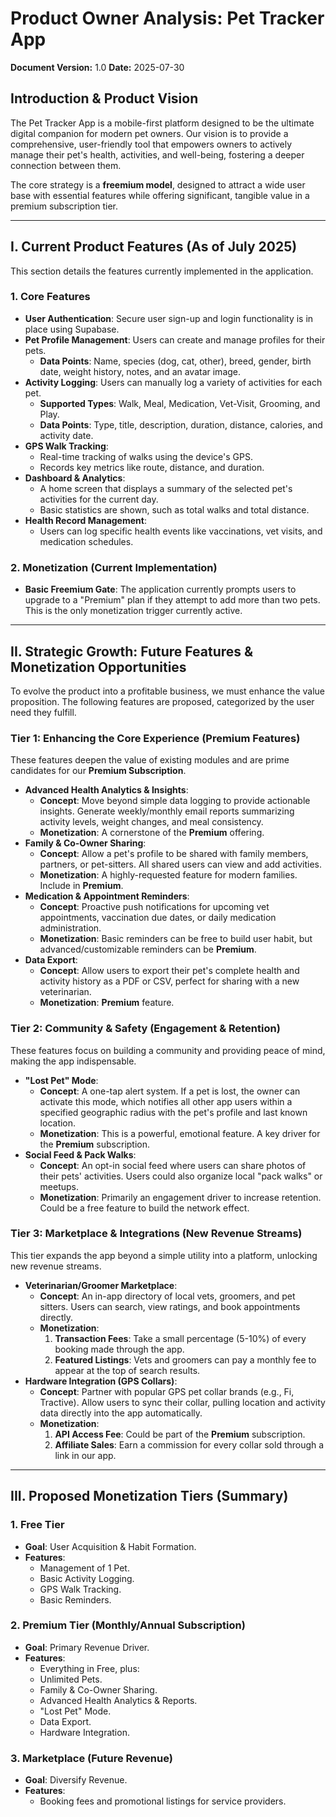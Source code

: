 # Product Owner Analysis: Pet Tracker App

**Document Version:** 1.0
**Date:** 2025-07-30

## Introduction & Product Vision

The Pet Tracker App is a mobile-first platform designed to be the ultimate digital companion for modern pet owners. Our vision is to provide a comprehensive, user-friendly tool that empowers owners to actively manage their pet's health, activities, and well-being, fostering a deeper connection between them.

The core strategy is a **freemium model**, designed to attract a wide user base with essential features while offering significant, tangible value in a premium subscription tier.

---

## I. Current Product Features (As of July 2025)

This section details the features currently implemented in the application.

### 1. Core Features

*   **User Authentication**: Secure user sign-up and login functionality is in place using Supabase.
*   **Pet Profile Management**: Users can create and manage profiles for their pets.
    *   **Data Points**: Name, species (dog, cat, other), breed, gender, birth date, weight history, notes, and an avatar image.
*   **Activity Logging**: Users can manually log a variety of activities for each pet.
    *   **Supported Types**: Walk, Meal, Medication, Vet-Visit, Grooming, and Play.
    *   **Data Points**: Type, title, description, duration, distance, calories, and activity date.
*   **GPS Walk Tracking**:
    *   Real-time tracking of walks using the device's GPS.
    *   Records key metrics like route, distance, and duration.
*   **Dashboard & Analytics**:
    *   A home screen that displays a summary of the selected pet's activities for the current day.
    *   Basic statistics are shown, such as total walks and total distance.
*   **Health Record Management**:
    *   Users can log specific health events like vaccinations, vet visits, and medication schedules.

### 2. Monetization (Current Implementation)

*   **Basic Freemium Gate**: The application currently prompts users to upgrade to a "Premium" plan if they attempt to add more than two pets. This is the only monetization trigger currently active.

---

## II. Strategic Growth: Future Features & Monetization Opportunities

To evolve the product into a profitable business, we must enhance the value proposition. The following features are proposed, categorized by the user need they fulfill.

### Tier 1: Enhancing the Core Experience (Premium Features)

These features deepen the value of existing modules and are prime candidates for our **Premium Subscription**.

*   **Advanced Health Analytics & Insights**:
    *   **Concept**: Move beyond simple data logging to provide actionable insights. Generate weekly/monthly email reports summarizing activity levels, weight changes, and meal consistency.
    *   **Monetization**: A cornerstone of the **Premium** offering.
*   **Family & Co-Owner Sharing**:
    *   **Concept**: Allow a pet's profile to be shared with family members, partners, or pet-sitters. All shared users can view and add activities.
    *   **Monetization**: A highly-requested feature for modern families. Include in **Premium**.
*   **Medication & Appointment Reminders**:
    *   **Concept**: Proactive push notifications for upcoming vet appointments, vaccination due dates, or daily medication administration.
    *   **Monetization**: Basic reminders can be free to build user habit, but advanced/customizable reminders can be **Premium**.
*   **Data Export**:
    *   **Concept**: Allow users to export their pet's complete health and activity history as a PDF or CSV, perfect for sharing with a new veterinarian.
    *   **Monetization**: **Premium** feature.

### Tier 2: Community & Safety (Engagement & Retention)

These features focus on building a community and providing peace of mind, making the app indispensable.

*   **"Lost Pet" Mode**:
    *   **Concept**: A one-tap alert system. If a pet is lost, the owner can activate this mode, which notifies all other app users within a specified geographic radius with the pet's profile and last known location.
    *   **Monetization**: This is a powerful, emotional feature. A key driver for the **Premium** subscription.
*   **Social Feed & Pack Walks**:
    *   **Concept**: An opt-in social feed where users can share photos of their pets' activities. Users could also organize local "pack walks" or meetups.
    *   **Monetization**: Primarily an engagement driver to increase retention. Could be a free feature to build the network effect.

### Tier 3: Marketplace & Integrations (New Revenue Streams)

This tier expands the app beyond a simple utility into a platform, unlocking new revenue streams.

*   **Veterinarian/Groomer Marketplace**:
    *   **Concept**: An in-app directory of local vets, groomers, and pet sitters. Users can search, view ratings, and book appointments directly.
    *   **Monetization**:
        1.  **Transaction Fees**: Take a small percentage (5-10%) of every booking made through the app.
        2.  **Featured Listings**: Vets and groomers can pay a monthly fee to appear at the top of search results.
*   **Hardware Integration (GPS Collars)**:
    *   **Concept**: Partner with popular GPS pet collar brands (e.g., Fi, Tractive). Allow users to sync their collar, pulling location and activity data directly into the app automatically.
    *   **Monetization**:
        1.  **API Access Fee**: Could be part of the **Premium** subscription.
        2.  **Affiliate Sales**: Earn a commission for every collar sold through a link in our app.

---

## III. Proposed Monetization Tiers (Summary)

### 1. Free Tier
*   **Goal**: User Acquisition & Habit Formation.
*   **Features**:
    *   Management of 1 Pet.
    *   Basic Activity Logging.
    *   GPS Walk Tracking.
    *   Basic Reminders.

### 2. Premium Tier (Monthly/Annual Subscription)
*   **Goal**: Primary Revenue Driver.
*   **Features**:
    *   Everything in Free, plus:
    *   Unlimited Pets.
    *   Family & Co-Owner Sharing.
    *   Advanced Health Analytics & Reports.
    *   "Lost Pet" Mode.
    *   Data Export.
    *   Hardware Integration.

### 3. Marketplace (Future Revenue)
*   **Goal**: Diversify Revenue.
*   **Features**:
    *   Booking fees and promotional listings for service providers.
